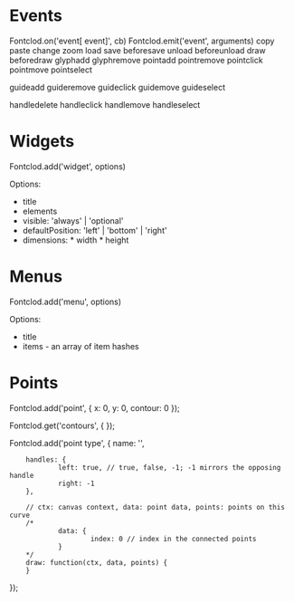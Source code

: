 Events
======
Fontclod.on('event[ event]', cb)
Fontclod.emit('event', arguments)
copy
paste
change
zoom
load
save
beforesave
unload
beforeunload
draw
beforedraw
glyphadd
glyphremove
pointadd
pointremove
pointclick
pointmove
pointselect

guideadd
guideremove
guideclick
guidemove
guideselect

handledelete
handleclick
handlemove
handleselect


Widgets
=======

Fontclod.add('widget', options)

Options:

* title
* elements
* visible: 'always' | 'optional'
* defaultPosition: 'left' | 'bottom' | 'right'
* dimensions:
        * width
        * height

Menus
=====

Fontclod.add('menu', options)


Options:

* title
* items - an array of item hashes


Points
======
Fontclod.add('point', {
        x: 0,
        y: 0,
        contour: 0
});

Fontclod.get('contours', {
});

Fontclod.add('point type', {
        name: '',

        handles: {
                left: true, // true, false, -1; -1 mirrors the opposing handle
                right: -1
        },

        // ctx: canvas context, data: point data, points: points on this curve
        /*
                data: {
                        index: 0 // index in the connected points
                }
        */
        draw: function(ctx, data, points) {
        }
});
